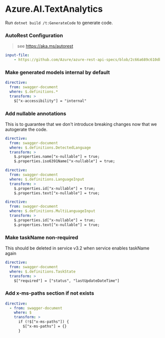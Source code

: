 # Azure.AI.TextAnalytics

Run `dotnet build /t:GenerateCode` to generate code.

### AutoRest Configuration
> see https://aka.ms/autorest

``` yaml
input-file:
    - https://github.com/Azure/azure-rest-api-specs/blob/2c66a689c610dbef623d6c4e4c4e913446d5ac68/specification/cognitiveservices/data-plane/Language/preview/2022-02-01-preview/textanalytics.json
```

### Make generated models internal by default

``` yaml
directive:
  from: swagger-document
  where: $.definitions.*
  transform: >
    $["x-accessibility"] = "internal"
```

### Add nullable annotations
This is to guarantee that we don't introduce breaking changes now that we autogerate the code.
``` yaml
directive:
  from: swagger-document
  where: $.definitions.DetectedLanguage
  transform: >
    $.properties.name["x-nullable"] = true;
    $.properties.iso6391Name["x-nullable"] = true;
```

``` yaml
directive:
  from: swagger-document
  where: $.definitions.LanguageInput
  transform: >
    $.properties.id["x-nullable"] = true;
    $.properties.text["x-nullable"] = true;
```

``` yaml
directive:
  from: swagger-document
  where: $.definitions.MultiLanguageInput
  transform: >
    $.properties.id["x-nullable"] = true;
    $.properties.text["x-nullable"] = true;
```

### Make taskName non-required
This should be deleted in service v3.2 when service enables taskName again
``` yaml
directive:
  from: swagger-document
  where: $.definitions.TaskState
  transform: >
    $["required"] = ["status", "lastUpdateDateTime"]
```

### Add x-ms-paths section if not exists

```yaml
directive:
  - from: swagger-document
    where: $
    transform: >
      if (!$["x-ms-paths"]) {
        $["x-ms-paths"] = {}
      }
```
